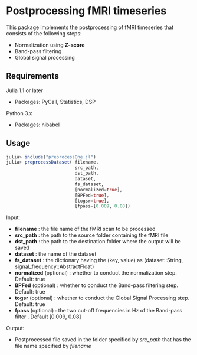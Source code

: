 # Postprocessing fMRI timeseries

This package implements the postprocessing of fMRI timeseries that consists of the following steps:
- Normalization using **Z-score**
- Band-pass filtering
- Global signal processing

## Requirements
Julia 1.1 or later
- Packages: PyCall, Statistics, DSP

Python 3.x
- Packages: nibabel

## Usage

```julia
julia> include("preprocessOne.jl")
julia> preprocessDataset( filename, 
                          src_path, 
                          dst_path, 
                          dataset, 
                          fs_dataset, 
                          [normalized=true], 
                          [BPFed=true], 
                          [togsr=true], 
                          [fpass=[0.009, 0.08])

```

Input:
- **filename** : the file name of the fMRI scan to be processed
- **src_path** : the path to the source folder containing the fMRI file
- **dst_path** : the path to the destination folder where the output will be saved
- **dataset** : the name of the dataset
- **fs_dataset** : the dictionary having the (key, value) as (dataset::String, signal_frequency::AbstractFloat)
- **normalized** (optional) : whether to conduct the normalization step. Default: true
- **BPFed** (optional) : whether to conduct the Band-pass filtering step. Default: true
- **togsr** (optional) : whether to conduct the Global Signal Processing step. Default: true
- **fpass** (optional) : the two cut-off frequencies in Hz of the Band-pass filter . Default [0.009, 0.08]  

Output:
- Postprocessed file saved in the folder specified by *src_path* that has the file name specified by *filename*

